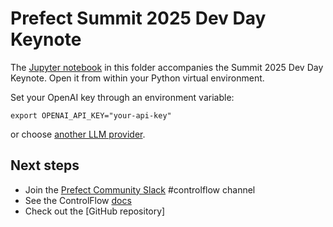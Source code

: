 # Prefect Summit 2025 Dev Day Keynote

The [Jupyter notebook](./controlflow.ipynb) in this folder accompanies the Summit 2025 Dev Day Keynote. Open it from within your Python virtual environment.

Set your OpenAI key through an environment variable:

```
export OPENAI_API_KEY="your-api-key"
```

or choose [another LLM provider](https://controlflow.ai/guides/configure-llms).


## Next steps

- Join the [Prefect Community Slack](https://communityinviter.com/apps/prefect-community/prefect-community) #controlflow channel 
- See the ControlFlow [docs](https://controlflow.ai/)
- Check out the [GitHub repository]